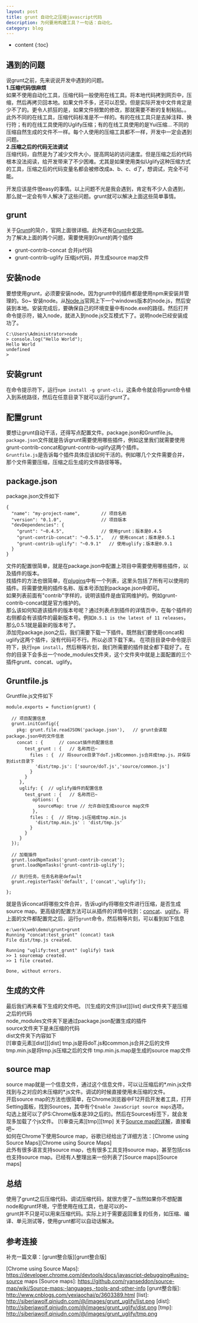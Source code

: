 ```yaml
---
layout: post
title: grunt 自动化之压缩javascript代码
description: 为何要用构建工具？一句话：自动化。
category: blog
---
```

* content
{:toc}



## 遇到的问题
说grunt之前，先来说说开发中遇到的问题。  
**1.压缩代码很麻烦**  
如果不使用自动化工具，压缩代码一般使用在线工具。将本地代码拷到网页中，压缩，然后再拷贝回本地。如果文件不多，还可以忍受。但是实际开发中文件肯定是少不了的。更令人抓狂的是，如果文件频繁的修改，那就需要不断的复制粘贴。。
此外不同的在线工具，压缩代码标准是不一样的。有的在线工具只是去掉注释、换行符；有的在线工具使用的Uglify压缩；有的在线工具使用的是Yui压缩... 不同的压缩自然生成的文件不一样。每个人使用的压缩工具都不一样，开发中一定会遇到问题。  
**2.压缩之后的代码无法调试**    
压缩代码，自然是为了减少文件大小，提高网站的访问速度。但是压缩之后的代码根本没法阅读，给开发带来了不少困难。尤其是如果使用类似Uglify这种压缩方式的工具，压缩之后的代码变量名都会被修改成a、b、c、d了，想调试，完全不可能。

开发应该是件很easy的事情。以上问题不光是我会遇到，肯定有不少人会遇到，那么就一定会有牛人解决了这些问题。grunt就可以解决上面这些简单事情。

## grunt
关于[Grunt][Grunt]的简介，官网上面很详细。此外还有[Grunt中文网][Grunt中文网]。  
为了解决上面的两个问题，需要使用到Grunt的两个插件   

- grunt-contrib-concat  合并js代码  
- grunt-contrib-uglify  压缩js代码，并生成source map文件

## 安装node
要想使用grunt，必须要安装node。因为grunt中的插件都是使用npm来安装并管理的。So~ 安装node。从[Node.js][Node.js]官网上下一个windows版本的node.js，然后安装到本地。安装完成后，要确保自己的环境变量中有node.exe的路径。然后打开命令提示符，输入node，就进入到node.js交互模式下了。说明node已经安装成功了。

    C:\Users\Administrator>node
	> console.log("Hello World");
	Hello World
	undefined
	>

## 安装grunt
在命令提示符下，运行`npm install -g grunt-cli`，这条命令就会将grunt命令植入到系统路径，然后在任意目录下就可以运行grunt了。

## 配置grunt
要想让grunt自动干活，还得写点配置文件。package.json和Gruntfile.js。  
`package.json`文件就是告诉grunt需要使用哪些插件，例如这里我们就需要使用grunt-contrib-concat和grunt-contrib-uglify这两个插件。  
`Gruntfile.js`是告诉每个插件具体应该如何干活的。例如哪几个文件需要合并，那个文件需要压缩，压缩之后生成的文件路径等等。  

## package.json
package.json文件如下
    
    {
	  "name": "my-project-name",		// 项目名称
	  "version": "0.1.0",				// 项目版本
	  "devDependencies": {
	    "grunt": "~0.4.5",				// 使用grunt；版本是0.4.5
	    "grunt-contrib-concat": "~0.5.1",	// 使用concat；版本是0.5.1
	    "grunt-contrib-uglify": "~0.9.1"   // 使用uglify；版本是0.9.1
	  }
	}

文件的配置很简单，就是在package.json中配置上项目中需要使用哪些插件，以及插件的版本。  
找插件的方法也很简单，在[plugins][plugins]中有一个列表，这里头包括了所有可以使用的插件。将需要使用的插件名称、版本号添加到package.json中即可。  
如果列表前面有"contrib"字样的，说明该插件是由官网维护的。例如grunt-contrib-concat就是官方维护的。  
那么该如何知道该插件的版本号呢？通过列表点到插件的详情页中，在每个插件的右侧都会有该插件的最新版本号。例如`0.5.1 is the latest of 11 releases`，那么0.5.1就是最新的版本号了。  
添加完package.json之后，我们需要下载一下插件。既然我们要使用concat和uglify这两个插件，没有代码可不行。所以必须下载下来。
在项目目录中命令提示符下，执行`npm install`，然后稍等片刻，我们所需要的插件就全都下载好了。在你的目录下会多出一个node_modules文件夹，这个文件夹中就是上面配置的三个插件grunt、concat、uglify。

## Gruntfile.js
Gruntfile.js文件如下

    module.exports = function(grunt) {

	  // 项目配置信息
	  grunt.initConfig({
	    pkg: grunt.file.readJSON('package.json'),	// grunt会读取package.json中的文件信息
	    concat : {    	// concat插件的配置信息
	       test_grunt : {	// 名称而已~
	         files : {	// 将source目录下doT.js和common.js合并成tmp.js，并保存到dist目录下
	           'dist/tmp.js': ['source/doT.js','source/common.js']
	         }
	       }
	     },
	     uglify: {	// uglify插件的配置信息
	       test_grunt : {	// 名称而已~
	       	  options: {
	            sourceMap: true	// 允许自动生成source map文件
	          },
	         files : {	// 将tmp.js压缩成tmp.min.js
	           'dist/tmp.min.js' : 'dist/tmp.js'
	         }
	       }
	     }
	  });

	  // 加载插件
	  grunt.loadNpmTasks('grunt-contrib-concat');
	  grunt.loadNpmTasks('grunt-contrib-uglify');

	  // 执行任务，任务名称是default
	  grunt.registerTask('default', ['concat','uglify']);

	};

就是告诉concat将哪些文件合并，告诉uglify将哪些文件进行压缩，是否生成source map。更高级的配置方法可以从插件的详情中找到：[concat][concat]、[uglify][uglify]。将上面的文件都配置完之后，运行`grunt`命令，然后稍等片刻，可以看到如下信息
    
    e:\work\web\demo\grunt>grunt
	Running "concat:test_grunt" (concat) task
	File dist/tmp.js created.

	Running "uglify:test_grunt" (uglify) task
	>> 1 sourcemap created.
	>> 1 file created.

	Done, without errors.

## 生成的文件

最后我们再来看下生成的文件吧。
[![生成的文件][list]][list]
dist文件夹下是压缩之后的代码  
node_modules文件夹下是通过package.json配置生成的插件  
source文件夹下是未压缩的代码  
dist文件夹下内容如下  
[![审查元素][dist]][dist]
tmp.js是将doT.js和common.js合并之后的文件  
tmp.min.js是将tmp.js压缩之后的文件
tmp.min.js.map是生成的source map文件

## source map
source map就是一个信息文件，通过这个信息文件，可以让压缩后的*.min.js文件找到与之对应的未压缩的*.js文件。调试的时候直接使用未压缩的文件。  
开启source map的方法也很简单，在Chrome浏览器中F12开启开发者工具，打开Setting面板，找到Sources，其中有个`Enable JavaScript source maps`选项，勾选上就可以了(PS:Chrome版本是39之后的)。然后在Sources标签下，就会发现多加载了个js文件。
[![审查元素][tmp]][tmp]
关于[Source map的详解][JavaScript Source Map 详解]，直接看吧~  
如何在Chrome下使用Source map，谷歌已经给出了详细方法：[Chrome using Source Maps][Chrome using Source Maps]  
此外有很多语言支持source map，也有很多工具支持source map，甚至包括css也支持source map。已经有人整理出来一份列表了[Source maps][Source maps]

## 总结
使用了grunt之后压缩代码、调试压缩代码，就很方便了~当然如果你不想配置node和grunt环境，宁愿使用在线工具，也是可以的~  
grunt并不只是可以用来压缩代码。实际上对于需要返回重复的任务，如压缩、编译、单元测试等，使用grunt都可以自动话解决。  

## 参考连接
补充一篇文章：[grunt整合版][grunt整合版]

[Grunt]:    http://gruntjs.com/
[plugins]:    http://gruntjs.com/plugins
[Grunt中文网]:    http://www.gruntjs.net/
[Node.js]:    https://nodejs.org/
[concat]:    https://www.npmjs.com/package/grunt-contrib-concat
[uglify]:    https://www.npmjs.com/package/grunt-contrib-uglify
[JavaScript Source Map 详解]:    http://www.ruanyifeng.com/blog/2013/01/javascript_source_map.html
[Chrome using Source Maps]:    https://developer.chrome.com/devtools/docs/javascript-debugging#using-source maps
[Source maps]:    https://github.com/ryanseddon/source-map/wiki/Source-maps:-languages,-tools-and-other-info
[grunt整合版]:    http://www.cnblogs.com/yexiaochai/p/3603389.html
[list]:    http://siberiawolf.qiniudn.com/@/images/grunt_uglify/list.png
[dist]:    http://siberiawolf.qiniudn.com/@/images/grunt_uglify/dist.png
[tmp]:    http://siberiawolf.qiniudn.com/@/images/grunt_uglify/tmp.png
